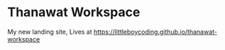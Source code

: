 # Thanawat Workspace
My new landing site, Lives at https://littleboycoding.github.io/thanawat-workspace
